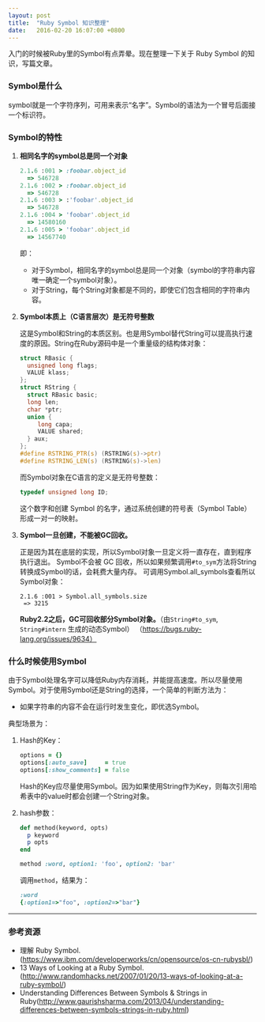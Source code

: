 ```yaml
---
layout: post
title:  "Ruby Symbol 知识整理"
date:   2016-02-20 16:07:00 +0800
---
```


入门的时候被Ruby里的Symbol有点弄晕。现在整理一下关于 Ruby Symbol 的知识，写篇文章。

### Symbol是什么
symbol就是一个字符序列，可用来表示“名字”。Symbol的语法为一个冒号后面接一个标识符。

### Symbol的特性

1. **相同名字的symbol总是同一个对象**

   ~~~ ruby
   2.1.6 :001 > :foobar.object_id
     => 546728
   2.1.6 :002 > :foobar.object_id
     => 546728
   2.1.6 :003 > :'foobar'.object_id
     => 546728
   2.1.6 :004 > 'foobar'.object_id
     => 14580160
   2.1.6 :005 > 'foobar'.object_id
     => 14567740
   ~~~

   即：

   - 对于Symbol，相同名字的symbol总是同一个对象（symbol的字符串内容唯一确定一个symbol对象）。
   - 对于String，每个String对象都是不同的，即使它们包含相同的字符串内容。

2. **Symbol本质上（C语言层次）是无符号整数**

   这是Symbol和String的本质区别。也是用Symbol替代String可以提高执行速度的原因。String在Ruby源码中是一个重量级的结构体对象：

   ~~~ C
   struct RBasic {
     unsigned long flags;
     VALUE klass;
   };
   struct RString {
     struct RBasic basic;
     long len;
     char *ptr;
     union {
       	long capa;
       	VALUE shared;
     } aux;
   };
   #define RSTRING_PTR(s) (RSTRING(s)->ptr)
   #define RSTRING_LEN(s) (RSTRING(s)->len)
   ~~~

   而Symbol对象在C语言的定义是无符号整数：

   ~~~ C
   typedef unsigned long ID;
   ~~~

   这个数字和创建 Symbol 的名字，通过系统创建的符号表（Symbol Table）形成一对一的映射。

3. **Symbol一旦创建，不能被GC回收。**

   正是因为其在底层的实现，所以Symbol对象一旦定义将一直存在，直到程序执行退出。
   Symbol不会被 GC 回收，所以如果频繁调用`#to_sym`方法将String转换成Symbol的话，会耗费大量内存。
   可调用Symbol.all_symbols查看所以Symbol对象：

   ~~~ shell
   2.1.6 :001 > Symbol.all_symbols.size
    => 3215
   ~~~

    **Ruby2.2之后，GC可回收部分Symbol对象。**（由`String#to_sym`, `String#intern` 生成的动态Symbol） （https://bugs.ruby-lang.org/issues/9634）


### 什么时候使用Symbol

由于Symbol处理名字可以降低Ruby内存消耗，并能提高速度。所以尽量使用Symbol。对于使用Symbol还是String的选择，一个简单的判断方法为：

- 如果字符串的内容不会在运行时发生变化，即优选Symbol。

典型场景为：

1. Hash的Key：

   ~~~ ruby
   options = {}
   options[:auto_save]     = true
   options[:show_comments] = false
   ~~~

   Hash的Key应尽量使用Symbol。因为如果使用String作为Key，则每次引用哈希表中的value时都会创建一个String对象。

2. hash参数：

   ~~~ ruby
   def method(keyword, opts)
     p keyword
     p opts
   end

   method :word, option1: 'foo', option2: 'bar'
   ~~~

   调用`method`，结果为：

   ~~~ ruby
   :word
   {:option1=>"foo", :option2=>"bar"}
   ~~~

---

### 参考资源
  - 理解 Ruby Symbol. (https://www.ibm.com/developerworks/cn/opensource/os-cn-rubysbl/)
  - 13 Ways of Looking at a Ruby Symbol. (http://www.randomhacks.net/2007/01/20/13-ways-of-looking-at-a-ruby-symbol/)
  - Understanding Differences Between Symbols & Strings in Ruby(http://www.gaurishsharma.com/2013/04/understanding-differences-between-symbols-strings-in-ruby.html)
